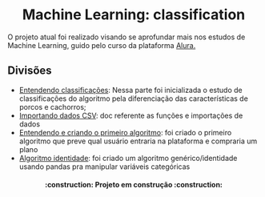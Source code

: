 <h1 align="center">  Machine Learning: classification
 </h1>

O projeto atual foi realizado visando se aprofundar mais nos estudos de Machine Learning, guido pelo curso da plataforma 
[Alura.](https://cursos.alura.com.br/course/introducao-a-machine-learning-com-classificacao)

## Divisões

- [Entendendo classificações](https://github.com/crhisangela/ML-classification/blob/main/classification/classificacao.py): Nessa parte foi inicializada o estudo de classificações do algoritmo pela diferenciação das características de porcos e cachorros;
- [Importando dados CSV](https://github.com/crhisangela/ML-classification/blob/main/classification/dados.py): doc referente as funções e importações de dados
- [Entendendo e criando o primeiro algoritmo](https://github.com/crhisangela/ML-classification/blob/main/classification/classifica_acessos.py): foi criado o primeiro algoritmo que preve qual usuário entraria na plataforma e compraria um plano
- [Algoritmo identidade](https://github.com/crhisangela/ML-classification/blob/main/classification/classifica_buscas.py): foi criado um algoritmo genérico/identidade usando pandas pra manipular variáveis categóricas



<h4 align="center"> 
    :construction:  Projeto em construção  :construction:
</h4>
